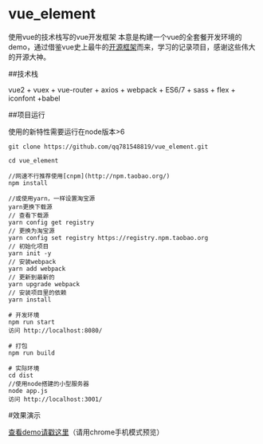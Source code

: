 # vue_element
使用vue的技术栈写的vue开发框架
本意是构建一个vue的全套餐开发环境的demo，通过借鉴vue史上最牛的[开源框架](https://github.com/bailicangdu/vue2-elm)而来，学习的记录项目，感谢这些伟大的开源大神。

##技术栈

vue2 + vuex + vue-router + axios + webpack + ES6/7  + sass + flex + iconfont +babel


##项目运行

使用的新特性需要运行在node版本>6

```
git clone https://github.com/qq781548819/vue_element.git

cd vue_element

//网速不行推荐使用[cnpm](http://npm.taobao.org/)
npm install

//或使用yarn，一样设置淘宝源
yarn更换下载源
// 查看下载源
yarn config get registry
// 更换为淘宝源
yarn config set registry https://registry.npm.taobao.org
// 初始化项目
yarn init -y
// 安装webpack
yarn add webpack
// 更新到最新的
yarn upgrade webpack
// 安装项目里的依赖
yarn install

# 开发环境
npm run start
访问 http://localhost:8080/

# 打包
npm run build

# 实际环境
cd dist
//使用node搭建的小型服务器
node app.js
访问 http://localhost:3001/
```

#效果演示

[查看demo请戳这里](!http://120.77.83.195:3001/#/)（请用chrome手机模式预览）
